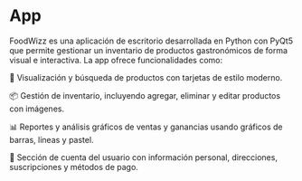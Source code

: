 # App
FoodWizz es una aplicación de escritorio desarrollada en Python con PyQt5 que permite gestionar un inventario de productos gastronómicos de forma visual e interactiva. La app ofrece funcionalidades como:

🛒 Visualización y búsqueda de productos con tarjetas de estilo moderno.

📦 Gestión de inventario, incluyendo agregar, eliminar y editar productos con imágenes.

📊 Reportes y análisis gráficos de ventas y ganancias usando gráficos de barras, líneas y pastel.

👤 Sección de cuenta del usuario con información personal, direcciones, suscripciones y métodos de pago.

